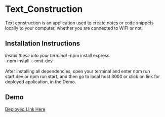 # Text_Construction

Text construction is an application used to create notes or code snippets locally to your computer, whether you are connected to WIFI or not.


## Installation Instructions
*Install these into your terminal*
-npm install express<br>
-npm install --omit-dev<br>
<br>
After installing all dependencies, open your terminal and enter npm run start:dev or npm run start, and then go to local host 3000 or click on link for deployed application, in
the Demo.

## Demo
<a href="https://git.heroku.com/textconstruction.git">Deployed Link Here</a>
